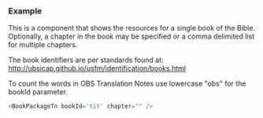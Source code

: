 
### Example

This is a component that shows the resources for a single book of the Bible. Optionally, a chapter in the book may be specified or a comma delimited list for multiple chapters.

The book identifiers are per standards found at:
http://ubsicap.github.io/usfm/identification/books.html

To count the words in OBS Translation Notes use lowercase "obs" for the bookId parameter.

```js
<BookPackageTn bookId='tit' chapter="" />
```


